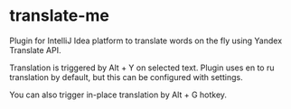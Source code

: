 # translate-me
Plugin for IntelliJ Idea platform to translate words on the fly using Yandex Translate API.

Translation is triggered by Alt + Y on selected text. Plugin uses en to ru translation by default, but this can be configured with settings. 

You can also trigger in-place translation by Alt + G hotkey. 
